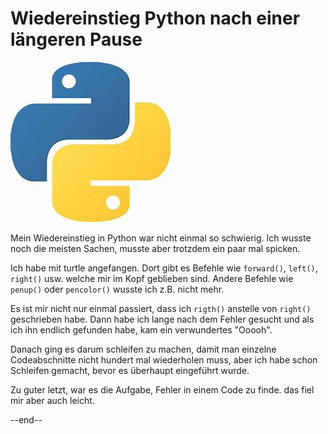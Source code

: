 # Wiedereinstieg Python nach einer längeren Pause
![](./images/OIP.jpg)

Mein Wiedereinstieg in Python war nicht einmal so schwierig. Ich wusste noch die meisten Sachen, musste aber trotzdem ein paar mal spicken.   

Ich habe mit turtle angefangen. Dort gibt es Befehle wie `forward()`, `left()`, `right()` usw. welche mir im Kopf geblieben sind. Andere Befehle wie `penup()` oder `pencolor()` wusste ich z.B. nicht mehr.  

Es ist mir nicht nur einmal passiert, dass ich `rigth()` anstelle von `right()` geschrieben habe. Dann habe ich lange nach dem Fehler gesucht und als ich ihn endlich gefunden habe, kam ein verwundertes "Ooooh".

Danach ging es darum schleifen zu machen, damit man einzelne Codeabschnitte nicht hundert mal wiederholen muss, aber ich habe schon Schleifen gemacht, bevor es überhaupt eingeführt wurde.  

Zu guter letzt, war es die Aufgabe, Fehler in einem Code zu finde. das fiel mir aber auch leicht.  

--end--